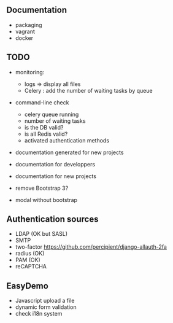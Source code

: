 Documentation
-------------

  * packaging
  * vagrant
  * docker

TODO
----

  * monitoring:
    * logs => display all files
    * Celery : add the number of waiting tasks by queue
  * command-line check
    * celery queue running
    * number of waiting tasks
    * is the DB valid?
    * is all Redis valid?
    * activated authentication methods

  * documentation generated for new projects
  * documentation for developpers
  * documentation for new projects
  * remove Bootstrap 3?
  * modal without bootstrap

Authentication sources
----------------------

  * LDAP (OK but SASL)
  * SMTP
  * two-factor https://github.com/percipient/django-allauth-2fa
  * radius (OK)
  * PAM (OK)
  * reCAPTCHA

EasyDemo
--------

  * Javascript upload a file
  * dynamic form validation
  * check i18n system

